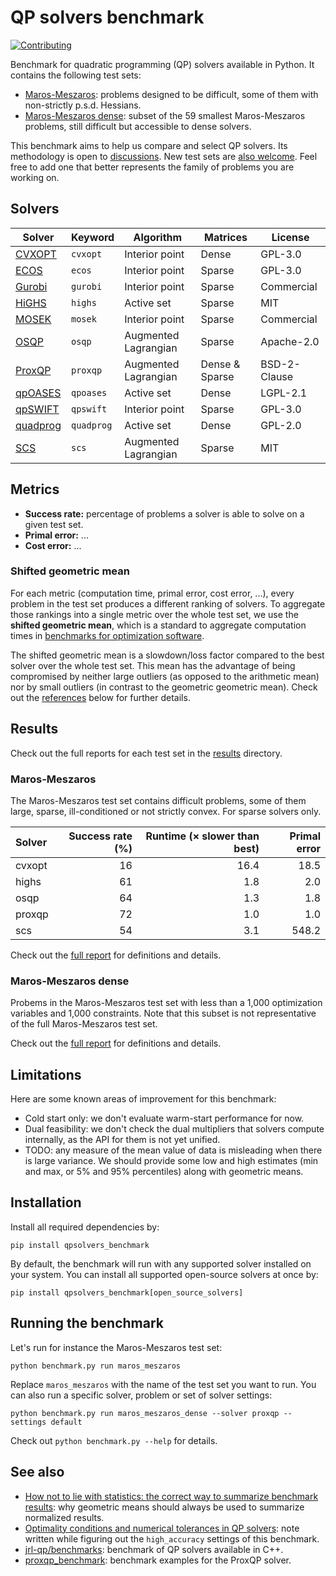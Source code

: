 # QP solvers benchmark

[![Contributing](https://img.shields.io/badge/PRs-welcome-green.svg)](https://github.com/stephane-caron/qpsolvers_benchmark/tree/master/CONTRIBUTING.md)

Benchmark for quadratic programming (QP) solvers available in Python. It contains the following test sets:

- [Maros-Meszaros](#maros-meszaros): problems designed to be difficult, some of them with non-strictly p.s.d. Hessians.
- [Maros-Meszaros dense](#maros-meszaros-dense): subset of the 59 smallest Maros-Meszaros problems, still difficult but accessible to dense solvers.

This benchmark aims to help us compare and select QP solvers. Its methodology is open to [discussions](https://github.com/stephane-caron/qpsolvers_benchmark/discussions). New test sets are [also welcome](CONTRIBUTING.md). Feel free to add one that better represents the family of problems you are working on.

## Solvers

| Solver | Keyword | Algorithm | Matrices | License |
| ------ | ------- | --------- | -------- | ------- |
| [CVXOPT](http://cvxopt.org/) | ``cvxopt`` | Interior point | Dense | GPL-3.0 |
| [ECOS](https://web.stanford.edu/~boyd/papers/ecos.html) | ``ecos`` | Interior point | Sparse | GPL-3.0 |
| [Gurobi](https://www.gurobi.com/) | ``gurobi`` | Interior point | Sparse | Commercial |
| [HiGHS](https://highs.dev/) | ``highs`` | Active set | Sparse | MIT |
| [MOSEK](https://mosek.com/) | ``mosek`` | Interior point | Sparse | Commercial |
| [OSQP](https://osqp.org/) | ``osqp`` | Augmented Lagrangian | Sparse | Apache-2.0 |
| [ProxQP](https://github.com/Simple-Robotics/proxsuite) | ``proxqp`` | Augmented Lagrangian | Dense & Sparse | BSD-2-Clause |
| [qpOASES](https://github.com/coin-or/qpOASES) | ``qpoases`` | Active set | Dense | LGPL-2.1 |
| [qpSWIFT](https://qpswift.github.io/) | ``qpswift`` | Interior point | Sparse | GPL-3.0 |
| [quadprog](https://pypi.python.org/pypi/quadprog/) | ``quadprog`` | Active set | Dense | GPL-2.0 |
| [SCS](https://www.cvxgrp.org/scs/) | ``scs`` | Augmented Lagrangian | Sparse | MIT |

## Metrics

- **Success rate:** percentage of problems a solver is able to solve on a given test set.
- **Primal error:** ...
- **Cost error:** ...

### Shifted geometric mean

For each metric (computation time, primal error, cost error, ...), every
problem in the test set produces a different ranking of solvers. To aggregate
those rankings into a single metric over the whole test set, we use the
**shifted geometric mean**, which is a standard to aggregate computation times
in [benchmarks for optimization software](http://plato.asu.edu/bench.html).

The shifted geometric mean is a slowdown/loss factor compared to the best
solver over the whole test set. This mean has the advantage of being
compromised by neither large outliers (as opposed to the arithmetic mean) nor
by small outliers (in contrast to the geometric geometric mean). Check out the
[references](#see-also) below for further details.

## Results

Check out the full reports for each test set in the [results](results) directory.

### Maros-Meszaros

The Maros-Meszaros test set contains difficult problems, some of them large, sparse, ill-conditioned or not strictly convex. For sparse solvers only.

| Solver | Success rate (%) | Runtime (× slower than best) | Primal error |
|:-------|-----------------:|-----------------------------:|-------------:|
| cvxopt | 16 | 16.4 |  18.5 |
| highs  | 61 |  1.8 |   2.0 |
| osqp   | 64 |  1.3 |   1.8 |
| proxqp | 72 |  1.0 |   1.0 |
| scs    | 54 |  3.1 | 548.2 |

Check out the [full report](results/maros_meszaros.md) for definitions and details.

### Maros-Meszaros dense

Probems in the Maros-Meszaros test set with less than a 1,000 optimization variables and 1,000 constraints. Note that this subset is not representative of the full Maros-Meszaros test set.

Check out the [full report](results/maros_meszaros_dense.md) for definitions and details.

## Limitations

Here are some known areas of improvement for this benchmark:

- Cold start only: we don't evaluate warm-start performance for now.
- Dual feasibility: we don't check the dual multipliers that solvers compute internally, as the API for them is not yet unified.
- TODO: any measure of the mean value of data is misleading when there is large variance. We should provide some low and high estimates (min and max, or 5% and 95% percentiles) along with geometric means.

## Installation

Install all required dependencies by:

```console
pip install qpsolvers_benchmark
```

By default, the benchmark will run with any supported solver installed on your system. You can install all supported open-source solvers at once by:

```console
pip install qpsolvers_benchmark[open_source_solvers]
```

## Running the benchmark

Let's run for instance the Maros-Meszaros test set:

```console
python benchmark.py run maros_meszaros
```

Replace ``maros_meszaros`` with the name of the test set you want to run. You can also run a specific solver, problem or set of solver settings:

```console
python benchmark.py run maros_meszaros_dense --solver proxqp --settings default
```

Check out ``python benchmark.py --help`` for details.

## See also

- [How not to lie with statistics: the correct way to summarize benchmark results](https://www.cse.unsw.edu.au/~cs9242/18/papers/Fleming_Wallace_86.pdf): why geometric means should always be used to summarize normalized results.
- [Optimality conditions and numerical tolerances in QP solvers](https://scaron.info/blog/optimality-conditions-and-numerical-tolerances-in-qp-solvers.html): note written while figuring out the ``high_accuracy`` settings of this benchmark.
- [jrl-qp/benchmarks](https://github.com/jrl-umi3218/jrl-qp/tree/master/benchmarks): benchmark of QP solvers available in C++.
- [proxqp\_benchmark](https://github.com/Simple-Robotics/proxqp_benchmark): benchmark examples for the ProxQP solver.
